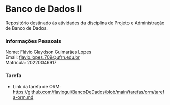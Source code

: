 # Banco de Dados II
Repositório destinado às atividades da disciplina de Projeto e Administração de Banco de Dados.

### Informações Pessoais
Nome: Flávio Glaydson Guimarães Lopes
<br>Email: flavio.lopes.709@ufrn.edu.br
<br>Matrícula: 20220046917

### Tarefa
- Link da tarefa de ORM: https://github.com/flaviogui/BancoDeDados/blob/main/tarefas/orm/tarefa-orm.md